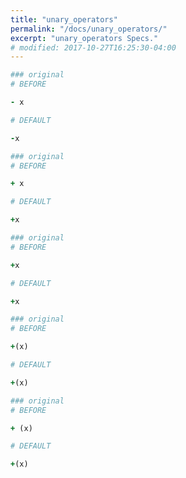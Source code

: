 ```yaml
---
title: "unary_operators"
permalink: "/docs/unary_operators/"
excerpt: "unary_operators Specs."
# modified: 2017-10-27T16:25:30-04:00
---
```

```ruby
### original
# BEFORE

- x

```
```ruby
# DEFAULT

-x

```
```ruby
### original
# BEFORE

+ x

```
```ruby
# DEFAULT

+x

```
```ruby
### original
# BEFORE

+x

```
```ruby
# DEFAULT

+x

```
```ruby
### original
# BEFORE

+(x)

```
```ruby
# DEFAULT

+(x)

```
```ruby
### original
# BEFORE

+ (x)

```
```ruby
# DEFAULT

+(x)
```
